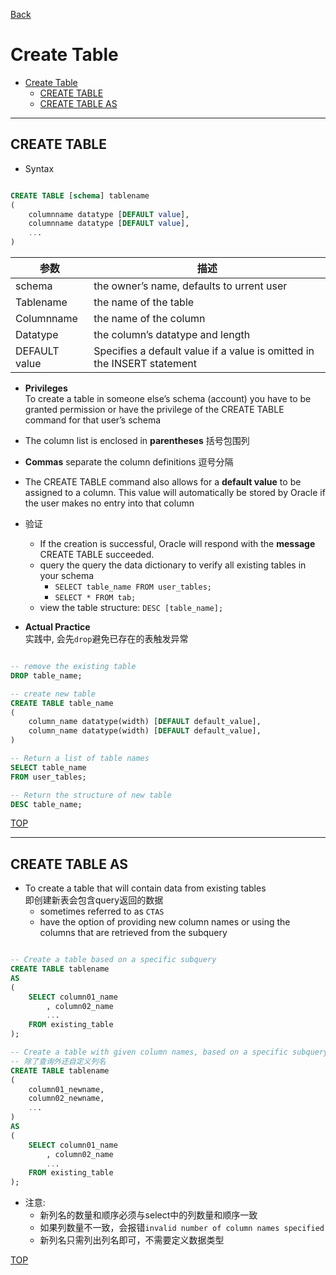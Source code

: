 [Back](../index.md)

# Create Table

- [Create Table](#create-table)
    - [CREATE TABLE](#create-table-1)
    - [CREATE TABLE AS](#create-table-as)

---

## CREATE TABLE

- Syntax
```sql

CREATE TABLE [schema] tablename
(
    columnname datatype [DEFAULT value],
    columnname datatype [DEFAULT value], 
    ...
)

```

|参数|描述|
|---|---|
|schema|the owner’s name, defaults to urrent user|
|Tablename|the name of the table|
|Columnname|the name of the column|
|Datatype|the column’s datatype and length|
|DEFAULT value|Specifies a default value if a value is omitted in the INSERT statement|


- **Privileges**<br>
    To create a table in someone else’s schema (account) you have to be granted permission or have the privilege of the CREATE TABLE command for that user’s schema
- The column list is enclosed in **parentheses**
    括号包围列
- **Commas** separate the column definitions
    逗号分隔
- The CREATE TABLE command also allows for a **default value** to be assigned to a column. This value will automatically be stored by Oracle if the user makes no entry into that column


- 验证
    - If the creation is successful, Oracle will respond with the **message** CREATE TABLE succeeded.
    - query the query the data dictionary to verify all existing tables in your schema
        - `SELECT table_name FROM user_tables;`
        - `SELECT * FROM tab;`
    - view the table structure: `DESC [table_name];`

- **Actual Practice**<br>
    实践中, 会先`drop`避免已存在的表触发异常

```sql

-- remove the existing table
DROP table_name;

-- create new table
CREATE TABLE table_name
(
    column_name datatype(width) [DEFAULT default_value],
    column_name datatype(width) [DEFAULT default_value],
)

-- Return a list of table names
SELECT table_name
FROM user_tables;

-- Return the structure of new table
DESC table_name;

```

[TOP](#create-table)

---

## CREATE TABLE AS

- To create a table that will contain data from existing tables<br>
    即创建新表会包含query返回的数据<br>
    - sometimes referred to as `CTAS`
    - have the option of providing new column names or using the columns that are retrieved from the subquery

```sql

-- Create a table based on a specific subquery
CREATE TABLE tablename 
AS
(
    SELECT column01_name
        , column02_name
        ...
    FROM existing_table
);

-- Create a table with given column names, based on a specific subquery
-- 除了查询外还自定义列名
CREATE TABLE tablename 
(
    column01_newname,
    column02_newname,
    ...
)
AS
(
    SELECT column01_name
        , column02_name
        ...
    FROM existing_table
);

```

- 注意: 
    - 新列名的数量和顺序必须与select中的列数量和顺序一致
    - 如果列数量不一致，会报错`invalid number of column names specified`
    - 新列名只需列出列名即可，不需要定义数据类型

[TOP](#create-table)
